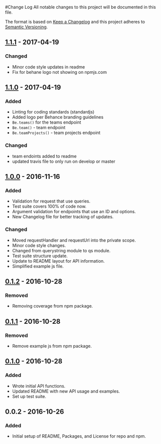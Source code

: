 #Change Log
All notable changes to this project will be documented in this file.

The format is based on [Keep a Changelog](http://keepachangelog.com/) and this project adheres to [Semantic Versioning](http://semver.org/).

## [1.1.1] - 2017-04-19
### Changed
* Minor code style updates in readme
* Fix for behane logo not showing on npmjs.com

## [1.1.0] - 2017-04-19
### Added
* Linting for coding standards (standardjs)
* Added logo per Behance branding guidelines
* `Be.teams()` for the teams endpoint
* `Be.team()` - team endpoint
* `Be.teamProjects()` - team projects endpoint

### Changed
* team endoints added to readme
* updated travis file to only run on develop or master

## [1.0.0] - 2016-11-16
### Added
* Validation for request that use queries.
* Test suite covers 100% of code now.
* Argument validation for endpoints that use an ID and options.
* New Changelog file for better tracking of updates.

### Changed
* Moved requestHandler and requestUrl into the private scope.
* Minor code style changes.
* Changed from querystring module to qs module.
* Test suite structure update.
* Update to README layout for API information.
* Simplified example js file.

## [0.1.2] - 2016-10-28
### Removed
* Removing coverage from npm package.

## [0.1.1] - 2016-10-28
### Removed
* Remove example js from npm package.

## [0.1.0] - 2016-10-28
### Added
* Wrote initial API functions.
* Updated README with new API usage and examples.
* Set up test suite.

## 0.0.2 - 2016-10-26
### Added
* Initial setup of README, Packages, and License for repo and npm.

[1.1.1]: https://github.com/Polyneue/behance-api/compare/v1.1.1...HEAD
[1.1.0]: https://github.com/Polyneue/behance-api/compare/v1.0.0...v1.1.0
[1.0.0]: https://github.com/Polyneue/behance-api/compare/v0.1.2...v1.0.0
[0.1.2]: https://github.com/Polyneue/behance-api/compare/v0.1.1...v0.1.2
[0.1.1]: https://github.com/Polyneue/behance-api/compare/v0.1.0...v0.1.1
[0.1.0]: https://github.com/Polyneue/behance-api/compare/v0.0.2...v0.1.0